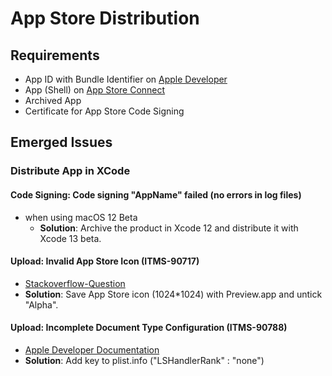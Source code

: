 # App Store Distribution

## Requirements
-   App ID with Bundle Identifier on [Apple Developer](https://developer.apple.com)
-   App (Shell) on [App Store Connect](https://appstoreconnect.apple.com)
-   Archived App
-   Certificate for App Store Code Signing

## Emerged Issues

### Distribute App in XCode

#### Code Signing: Code signing "AppName" failed (no errors in log files)
-   when using macOS 12 Beta
    -   **Solution**: Archive the product in Xcode 12 and distribute it with Xcode 13 beta.

#### Upload: Invalid App Store Icon (ITMS-90717)
-   [Stackoverflow-Question](https://stackoverflow.com/questions/46585809/error-itms-90717-invalid-app-store-icon)
-   **Solution**: Save App Store icon (1024*1024) with Preview.app and untick "Alpha".

#### Upload: Incomplete Document Type Configuration (ITMS-90788)
-   [Apple Developer Documentation](https://developer.apple.com/library/archive/documentation/General/Reference/InfoPlistKeyReference/Articles/CoreFoundationKeys.html#//apple_ref/doc/uid/TP40009249-SW1)
-   **Solution**: Add key to plist.info ("LSHandlerRank" : "none")
